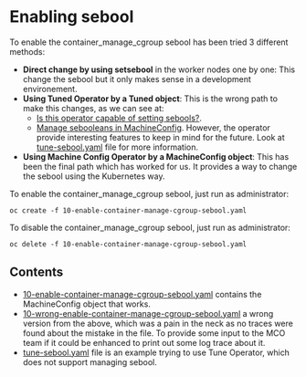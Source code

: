 # Enabling sebool

To enable the container_manage_cgroup sebool has been tried 3 different
methods:

- **Direct change by using setsebool** in the worker nodes one by one: This
  change the sebool but it only makes sense in a development environement.
- **Using Tuned Operator by a Tuned object**: This is the wrong path to make
  this changes, as we can see at:
  - [Is this operator capable of setting sebools?](https://github.com/openshift/cluster-node-tuning-operator/issues/89).
  - [Manage sebooleans in MachineConfig](https://github.com/openshift/machine-config-operator/issues/852).
  However, the operator provide interesting features to keep in mind for the
  future. Look at [tune-sebool.yaml](tune-sebool.yaml) file for more
  information.
- **Using Machine Config Operator by a MachineConfig object**: This has been
  the final path which has worked for us. It provides a way to change
  the sebool using the Kubernetes way.

To enable the container_manage_cgroup sebool, just run as administrator:

```shell
oc create -f 10-enable-container-manage-cgroup-sebool.yaml
```

To disable the container_manage_cgroup sebool, just run as administrator:

```shell
oc delete -f 10-enable-container-manage-cgroup-sebool.yaml
```

## Contents

- [10-enable-container-manage-cgroup-sebool.yaml](10-enable-container-manage-cgroup-sebool.yaml)
  contains the MachineConfig object that works.
- [10-wrong-enable-container-manage-cgroup-sebool.yaml](10-wrong-enable-container-manage-cgroup-sebool.yaml)
  a wrong version from the above, which was a pain in the neck as no traces
  were found about the mistake in the file. To provide some input to the
  MCO team if it could be enhanced to print out some log trace about it.
- [tune-sebool.yaml](tune-sebool.yaml) file is an example trying to use
  Tune Operator, which does not support managing sebool.
